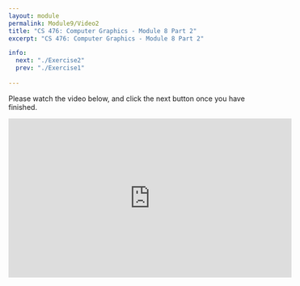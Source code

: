 ```yaml
---
layout: module
permalink: Module9/Video2
title: "CS 476: Computer Graphics - Module 8 Part 2"
excerpt: "CS 476: Computer Graphics - Module 8 Part 2"

info:
  next: "./Exercise2"
  prev: "./Exercise1"
  
---
```


Please watch the video below, and click the next button once you have finished.

<iframe width="560" height="315" src="https://www.youtube.com/embed/LQd5gqgGi6E" frameborder="0" allow="accelerometer; autoplay; clipboard-write; encrypted-media; gyroscope; picture-in-picture" allowfullscreen></iframe>
